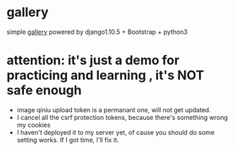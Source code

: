 # gallery
simple [gallery](http://jeffchiang.pythonanywhere.com/gallery/) powered by django1.10.5 + Bootstrap + python3

# attention: it's just a demo for practicing and learning , it's **NOT** safe enough
* image qiniu upload token is a permanant one, will not get updated.
* I cancel all the csrf protection tokens, because there's something wrong my cookies
* I haven't deployed it to my server yet, of cause you should do some setting works.
If I got time, I'll fix it.
